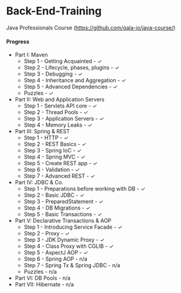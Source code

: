 # Back-End-Training
Java Professionals Course (https://github.com/qala-io/java-course/)

#### Progress
* Part I: Maven
  * Step 1 - Getting Acquainted - ✓
  * Step 2 - Lifecycle, phases, plugins - ✓
  * Step 3 - Debugging - ✓
  * Step 4 - Inheritance and Aggregation - ✓
  * Step 5 - Advanced Dependencies - ✓
  * Puzzles - ✓
* Part II: Web and Application Servers
  * Step 1 - Servlets API core - ✓
  * Step 2 - Thread Pools - ✓
  * Step 3 - Application Servers - ✓
  * Step 4 - Memory Leaks - ✓
* Part III: Spring & REST
  * Step 1 - HTTP - ✓
  * Step 2 - REST Basics - ✓
  * Step 3 - Spring IoC - ✓
  * Step 4 - Spring MVC - ✓
  * Step 5 - Create REST app - ✓
  * Step 6 - Validation - ✓
  * Step 7 - Advanced REST - ✓
* Part IV: JDBC & Co.
  * Step 1 - Preparations before working with DB - ✓
  * Step 2 - Basic JDBC - ✓
  * Step 3 - PreparedStatement - ✓
  * Step 4 - DB Migrations - ✓
  * Step 5 - Basic Transactions - ✓
* Part V: Declarative Transactions & AOP
  * Step 1 - Introducing Service Facade - ✓
  * Step 2 - Proxy - ✓
  * Step 3 - JDK Dynamic Proxy - ✓
  * Step 4 - Class Proxy with CGLIB - ✓
  * Step 5 - AspectJ AOP - ✓
  * Step 6 - Spring AOP - n/a
  * Step 7 - Spring Tx & Spring JDBC - n/a
  * Puzzles - n/a
* Part VI: DB Pools - n/a
* Part VII: Hibernate - n/a
